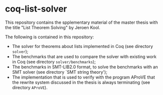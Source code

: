 # coq-list-solver

This repository contains the spplementary material of the master thesis with the title "List Theorem Solving" by Jeroen Kool.

The following is contained in this repository:
  * The solver for theorems about lists implemented in Coq (see directory `solver`);
  * The benchmarks that are used to compare the solver with existing work in Coq (see directory `solver/benchmarks`);
  * The benchmarks in SMT-LIB2.0 format, to solve the benchmarks with an SMT solver (see directory `SMT string theory');
  * The implementation that is used to verify with the program AProVE that the rewrite system discussed in the thesis is always terminating (see directory `AProVE`).
